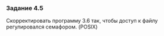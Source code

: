 ### Задание 4.5
Скорректировать программу 3.6 так, чтобы доступ к файлу регулировался семафором. (POSIX)
